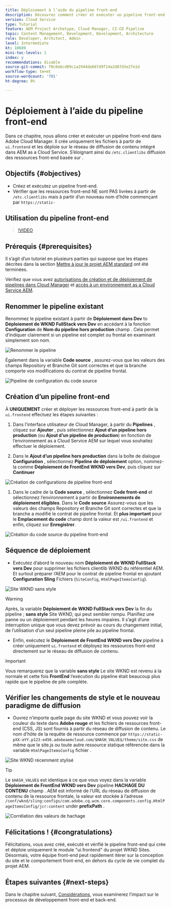 ```yaml
---
title: Déploiement à l’aide du pipeline front-end
description: Découvrez comment créer et exécuter un pipeline front-end qui génère des ressources front-end et se déploie sur le réseau de diffusion de contenu intégré dans AEM as a Cloud Service.
version: Cloud Service
type: Tutorial
feature: AEM Project Archetype, Cloud Manager, CI-CD Pipeline
topic: Content Management, Development, Development, Architecture
role: Developer, Architect, Admin
level: Intermediate
kt: 10689
mini-toc-levels: 1
index: y
recommendations: disable
source-git-commit: f0c6e6cd09c1a2944de667d9f14a2d87d3e2fe1d
workflow-type: tm+mt
source-wordcount: '701'
ht-degree: 0%

---
```



# Déploiement à l’aide du pipeline front-end

Dans ce chapitre, nous allons créer et exécuter un pipeline front-end dans Adobe Cloud Manager. Il crée uniquement les fichiers à partir de `ui.frontend` et les déploie sur le réseau de diffusion de contenu intégré dans AEM as a Cloud Service. S’éloignant ainsi du  `/etc.clientlibs` diffusion des ressources front-end basée sur .


## Objectifs {#objectives}

* Créez et exécutez un pipeline front-end.
* Vérifier que les ressources front-end NE sont PAS livrées à partir de `/etc.clientlibs` mais à partir d’un nouveau nom d’hôte commençant par `https://static-`

## Utilisation du pipeline front-end

>[!VIDEO](https://video.tv.adobe.com/v/3409420/)

## Prérequis {#prerequisites}

Il s’agit d’un tutoriel en plusieurs parties qui suppose que les étapes décrites dans la section [Mettre à jour le projet AEM standard](./update-project.md) ont été terminées.

Vérifiez que vous avez [autorisations de création et de déploiement de pipelines dans Cloud Manager](https://experienceleague.adobe.com/docs/experience-manager-cloud-manager/content/requirements/users-and-roles.html?lang=en#role-definitions) et [accès à un environnement as a Cloud Service AEM](https://experienceleague.adobe.com/docs/experience-manager-cloud-service/content/implementing/using-cloud-manager/manage-environments.html).

## Renommer le pipeline existant

Renommez le pipeline existant à partir de __Déploiement dans Dev__ to  __Déploiement de WKND FullStack vers Dev__ en accédant à la fonction __Configuration__ de __Nom du pipeline hors production__ champ . Cela permet d’indiquer clairement si un pipeline est complet ou frontal en examinant simplement son nom.

![Renommer le pipeline](assets/fullstack-wknd-deploy-dev-pipeline.png)


Également dans la variable __Code source__ , assurez-vous que les valeurs des champs Repository et Branche Git sont correctes et que la branche comporte vos modifications du contrat de pipeline frontal.

![Pipeline de configuration du code source](assets/fullstack-wknd-source-code-config.png)


## Création d’un pipeline front-end

À __UNIQUEMENT__ créer et déployer les ressources front-end à partir de la `ui.frontend` effectuez les étapes suivantes :

1. Dans l’interface utilisateur de Cloud Manager, à partir du __Pipelines__ , cliquez sur __Ajouter__ , puis sélectionnez __Ajout d’un pipeline hors production__ (ou __Ajout d’un pipeline de production__) en fonction de l’environnement as a Cloud Service AEM sur lequel vous souhaitez effectuer le déploiement.

1. Dans le __Ajout d’un pipeline hors production__ dans la boîte de dialogue __Configuration__ , sélectionnez __Pipeline de déploiement__ option, nommez-la comme __Déploiement de FrontEnd WKND vers Dev__, puis cliquez sur __Continuer__

![Création de configurations de pipeline front-end](assets/create-frontend-pipeline-configs.png)

1. Dans le cadre de la __Code source__ , sélectionnez __Code front-end__ et sélectionnez l’environnement à partir de __Environnements de déploiement éligibles__. Dans le __Code source__ Assurez-vous que les valeurs des champs Repository et Branche Git sont correctes et que la branche a modifié le contrat de pipeline frontal.
Et __plus important__ pour le __Emplacement du code__ champ dont la valeur est `/ui.frontend` et enfin, cliquez sur __Enregistrer__.

![Création du code source du pipeline front-end](assets/create-frontend-pipeline-source-code.png)


## Séquence de déploiement

* Exécutez d’abord le nouveau nom __Déploiement de WKND FullStack vers Dev__ pour supprimer les fichiers clientlib WKND du référentiel AEM. Et surtout préparer l’AEM pour le contrat de pipeline frontal en ajoutant __Configuration Sling__ Fichiers (`SiteConfig`, `HtmlPageItemsConfig`).

![Site WKND sans style](assets/unstyled-wknd-site.png)

>[!WARNING]
>
>Après, la variable __Déploiement de WKND FullStack vers Dev__ la fin du pipeline ; __sans style__ Site WKND, qui peut sembler rompu. Planifiez une panne ou un déploiement pendant les heures impaires. Il s’agit d’une interruption unique que vous devez prévoir au cours du changement initial, de l’utilisation d’un seul pipeline pleine pile au pipeline frontal.


* Enfin, exécutez le __Déploiement de FrontEnd WKND vers Dev__ pipeline à créer uniquement `ui.frontend` et déployez les ressources front-end directement sur le réseau de diffusion de contenu.

>[!IMPORTANT]
>
>Vous remarquerez que la variable __sans style__ Le site WKND est revenu à la normale et cette fois __FrontEnd__ l’exécution du pipeline était beaucoup plus rapide que le pipeline de pile complète.

## Vérifier les changements de style et le nouveau paradigme de diffusion

* Ouvrez n’importe quelle page du site WKND et vous pouvez voir la couleur du texte dans __Adobe rouge__ et les fichiers de ressources front-end (CSS, JS) sont fournis à partir du réseau de diffusion de contenu. Le nom d’hôte de la requête de ressource commence par `https://static-pXX-eYY.p123-e456.adobeaemcloud.com/$HASH_VALUE$/theme/site.css` de même que le site.js ou toute autre ressource statique référencée dans la variable `HtmlPageItemsConfig` fichier .


![Site WKND récemment stylisé](assets/newly-styled-wknd-site.png)



>[!TIP]
>
>Le `$HASH_VALUE$` est identique à ce que vous voyez dans la variable __Déploiement de FrontEnd WKND vers Dev__  pipeline __HACHAGE DU CONTENU__ champ . AEM est informé de l’URL du réseau de diffusion de contenu de la ressource frontale, la valeur est stockée à l’adresse `/conf/wknd/sling:configs/com.adobe.cq.wcm.core.components.config.HtmlPageItemsConfig/jcr:content` under __prefixPath__ .


![Corrélation des valeurs de hachage](assets/hash-value-correlartion.png)



## Félicitations ! {#congratulations}

Félicitations, vous avez créé, exécuté et vérifié le pipeline front-end qui crée et déploie uniquement le module &quot;ui.frontend&quot; du projet WKND Sites. Désormais, votre équipe front-end peut rapidement itérer sur la conception du site et le comportement front-end, en dehors du cycle de vie complet du projet AEM.

## Étapes suivantes {#next-steps}

Dans le chapitre suivant, [Considérations](considerations.md), vous examinerez l’impact sur le processus de développement front-end et back-end.
